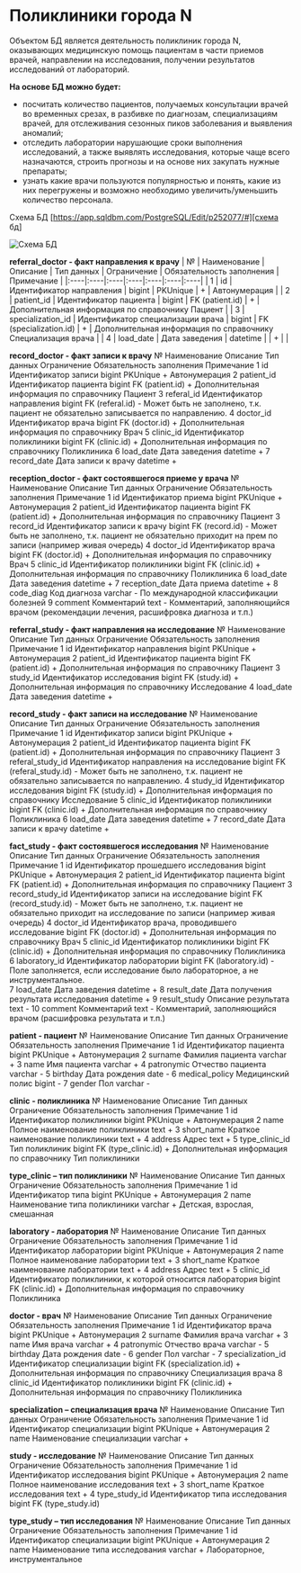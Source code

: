 # Поликлиники города N

Объектом БД является деятельность поликлиник города N, оказывающих медицинскую помощь пациентам в части приемов врачей, направлении на исследования, получении результатов исследований от лабораторий.

**На основе БД можно будет:**

- посчитать количество пациентов, получаемых консультации врачей во временных срезах, в разбивке по диагнозам, специализациям врачей, для отслеживания сезонных пиков заболевания и выявления аномалий;
- отследить лаборатории нарушающие сроки выполнения исследований, а также выявлять исследования, которые чаще всего назначаются, строить прогнозы и на основе них закупать нужные препараты;
- узнать какие врачи пользуются популярностью и понять, какие из них перегружены и возможно необходимо увеличить/уменьшить количество персонала.

Схема БД [https://app.sqldbm.com/PostgreSQL/Edit/p252077/#][схема бд]

<image src="C:\Users\earinich\Desktop\Обучение 2023\БД\СхемаБДV1.png" alt="Схема БД">

**referral_doctor - факт направления к врачу**
| № | Наименование | Описание | Тип данных | Ограничение | Обязательность заполнения | Примечание |
|:----|:----|:----|:----|:----|:----|:----|
| 1 | id | Идентификатор направления | bigint | PKUnique | + | Автонумерация |
| 2 | patient_id | Идентификатор пациента | bigint | FK (patient.id) | + | Дополнительная информация по справочнику Пациент |
| 3 | specialization_id | Идентификатор специализации врача | bigint | FK (specialization.id) | + | Дополнительная информация по справочнику Специализация врача |
| 4 | load_date | Дата заведения | datetime | | + | |

**record_doctor - факт записи к врачу**
№ Наименование Описание Тип данных Ограничение Обязательность заполнения Примечание
1 id Идентификатор записи bigint PKUnique + Автонумерация
2 patient_id Идентификатор пациента bigint FK (patient.id) + Дополнительная информация по справочнику Пациент
3 referal_id Идентификатор направления bigint FK (referal.id) - Может быть не заполнено, т.к. пациент не обязательно записывается по направлению.
4 doctor_id Идентификатор врача bigint FK (doctor.id) + Дополнительная информация по справочнику Врач
5 clinic_id Идентификатор поликлиники bigint FK (clinic.id) + Дополнительная информация по справочнику Поликлиника
6 load_date Дата заведения datetime +
7 record_date Дата записи к врачу datetime +

**reception_doctor - факт состоявшегося приеме у врача**
№ Наименование Описание Тип данных Ограничение Обязательность заполнения Примечание
1 id Идентификатор приема bigint PKUnique + Автонумерация
2 patient_id Идентификатор пациента bigint FK (patient.id) + Дополнительная информация по справочнику Пациент
3 record_id Идентификатор записи к врачу bigint FK (record.id) - Может быть не заполнено, т.к. пациент не обязательно приходит на прем по записи (например живая очередь)
4 doctor_id Идентификатор врача bigint FK (doctor.id) + Дополнительная информация по справочнику Врач
5 clinic_id Идентификатор поликлиники bigint FK (clinic.id) + Дополнительная информация по справочнику Поликлиника
6 load_date Дата заведения datetime +
7 reception_date Дата приема datetime +
8 code_diag Код диагноза varchar - По международной классификации болезней
9 comment Комментарий text - Комментарий, заполняющийся врачом (рекомендации лечения, расшифровка диагноза и т.п.)

**referral_study - факт направления на исследование**
№ Наименование Описание Тип данных Ограничение Обязательность заполнения Примечание
1 id Идентификатор направления bigint PKUnique + Автонумерация
2 patient_id Идентификатор пациента bigint FK (patient.id) + Дополнительная информация по справочнику Пациент
3 study_id Идентификатор исследования bigint FK (study.id) + Дополнительная информация по справочнику Исследование
4 load_date Дата заведения datetime +

**record_study - факт записи на исследование**
№ Наименование Описание Тип данных Ограничение Обязательность заполнения Примечание
1 id Идентификатор записи bigint PKUnique + Автонумерация
2 patient_id Идентификатор пациента bigint FK (patient.id) + Дополнительная информация по справочнику Пациент
3 referal_study_id Идентификатор направления на исследование bigint FK (referal_study.id) - Может быть не заполнено, т.к. пациент не обязательно записывается по направлению.
4 study_id Идентификатор исследования bigint FK (study.id) + Дополнительная информация по справочнику Исследование
5 clinic_id Идентификатор поликлиники bigint FK (clinic.id) + Дополнительная информация по справочнику Поликлиника
6 load_date Дата заведения datetime +
7 record_date Дата записи к врачу datetime +

**fact_study - факт состоявшегося исследования**
№ Наименование Описание Тип данных Ограничение Обязательность заполнения Примечание
1 id Идентификатор прошедшего исследования bigint PKUnique + Автонумерация
2 patient_id Идентификатор пациента bigint FK (patient.id) + Дополнительная информация по справочнику Пациент
3 record_study_id Идентификатор записи на исследование bigint FK (record_study.id) - Может быть не заполнено, т.к. пациент не обязательно приходит на исследование по записи (например живая очередь)
4 doctor_id Идентификатор врача, проводившего исследование bigint FK (doctor.id) + Дополнительная информация по справочнику Врач
5 clinic_id Идентификатор поликлиники bigint FK (clinic.id) + Дополнительная информация по справочнику Поликлиника
6 laboratory_id Идентификатор лаборатории bigint FK (laboratory.id) - Поле заполняется, если исследование было лабораторное, а не инструментальное.  
7 load_date Дата заведения datetime +
8 result_date Дата получения результата исследования datetime +
9 result_study Описание результата text -
10 comment Комментарий text - Комментарий, заполняющийся врачом (расшифровка результата и т.п.)

**patient - пациент**
№ Наименование Описание Тип данных Ограничение Обязательность заполнения Примечание
1 id Идентификатор пациента bigint PKUnique + Автонумерация
2 surname Фамилия пациента varchar +
3 name Имя пациента varchar +
4 patronymic Отчество пациента varchar -
5 birthday Дата рождения date -
6 medical_policy Медицинский полис bigint -
7 gender Пол varchar -

**clinic - поликлиника**
№ Наименование Описание Тип данных Ограничение Обязательность заполнения Примечание
1 id Идентификатор поликлиники bigint PKUnique + Автонумерация
2 name Полное наименование поликлиники text +
3 short_name Краткое наименование поликлиники text +
4 address Адрес text +
5 type_clinic_id Тип поликлиник bigint FK (type_clinic.id) + Дополнительная информация по справочнику Тип поликлиники

**type_clinic – тип поликлиники**
№ Наименование Описание Тип данных Ограничение Обязательность заполнения Примечание
1 id Идентификатор типа bigint PKUnique + Автонумерация
2 name Наименование типа поликлиники varchar + Детская, взрослая, смешанная

**laboratory - лаборатория**
№ Наименование Описание Тип данных Ограничение Обязательность заполнения Примечание
1 id Идентификатор лаборатории bigint PKUnique + Автонумерация
2 name Полное наименование лаборатории text +
3 short_name Краткое наименование лаборатории text +
4 address Адрес text +
5 clinic_id Идентификатор поликлиники, к которой относится лаборатория bigint FK (clinic.id) + Дополнительная информация по справочнику Поликлиника

**doctor - врач**
№ Наименование Описание Тип данных Ограничение Обязательность заполнения Примечание
1 id Идентификатор врача bigint PKUnique + Автонумерация
2 surname Фамилия врача varchar +
3 name Имя врача varchar +
4 patronymic Отчество врача varchar -
5 birthday Дата рождения date -
6 gender Пол varchar -
7 specialization_id Идентификатор специализации bigint FK (specialization.id) + Дополнительная информация по справочнику Специализация врача
8 clinic_id Идентификатор поликлиники bigint FK (clinic.id) + Дополнительная информация по справочнику Поликлиника

**specialization – специализация врача**
№ Наименование Описание Тип данных Ограничение Обязательность заполнения Примечание
1 id Идентификатор специализации bigint PKUnique + Автонумерация
2 name Наименование специализации varchar +

**study - исследование**
№ Наименование Описание Тип данных Ограничение Обязательность заполнения Примечание
1 id Идентификатор исследования bigint PKUnique + Автонумерация
2 name Полное наименование исследования text +
3 short_name Краткое исследования text +
4 type_study_id Идентификатор типа исследования bigint FK (type_study.id)

**type_study – тип исследования**
№ Наименование Описание Тип данных Ограничение Обязательность заполнения Примечание
1 id Идентификатор специализации bigint PKUnique + Автонумерация
2 name Наименование типа исследования varchar + Лабораторное, инструментальное

[схема бд]: https://app.sqldbm.com/PostgreSQL/Edit/p252077/#
